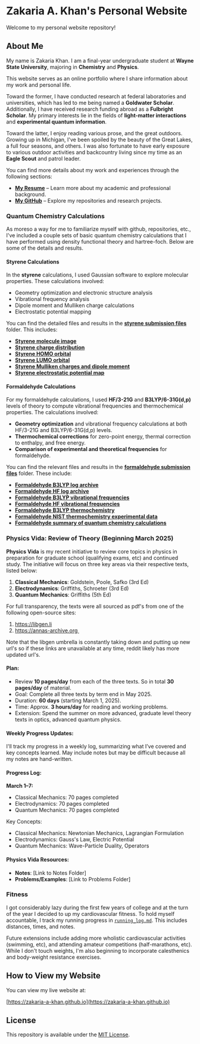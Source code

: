 # Zakaria A. Khan's Personal Website

Welcome to my personal website repository!

## About Me

My name is Zakaria Khan. I am a final-year undergraduate student at **Wayne State University**, majoring in **Chemistry** and **Physics**.

This website serves as an online portfolio where I share information about my work and personal life.

Toward the former, I have conducted research at federal laboratories and universities, which has led to me being named a **Goldwater Scholar**. Additionally, I have received research funding abroad as a **Fulbright Scholar**. My primary interests lie in the fields of **light-matter interactions** and **experimental quantum information**.

Toward the latter, I enjoy reading various prose, and the great outdoors. Growing up in Michigan, I've been spoiled by the beauty of the Great Lakes, a full four seasons, and others. I was also fortunate to have early exposure to various outdoor activities and backcountry living since my time as an **Eagle Scout** and patrol leader.

You can find more details about my work and experiences through the following sections:

- **[My Resume](./zk_resume.pdf)** – Learn more about my academic and professional background.
- **[My GitHub](https://github.com/zakaria-a-khan)** – Explore my repositories and research projects.

### Quantum Chemistry Calculations

As moreso a way for me to familiarize myself with github, repositories, etc., I've included a couple sets of basic quantum chemistry calculations that I have performed using density functional theory and hartree-foch. Below are some of the details and results.

#### Styrene Calculations

In the **styrene** calculations, I used Gaussian software to explore molecular properties. These calculations involved:

- Geometry optimization and electronic structure analysis
- Vibrational frequency analysis
- Dipole moment and Mulliken charge calculations
- Electrostatic potential mapping

You can find the detailed files and results in the **[styrene submission files](./quantum_chemistry_calculations/styrene_submission_files)** folder. This includes:

- **[Styrene molecule image](./quantum_chemistry_calculations/styrene_submission_files/styrene.png)**
- **[Styrene charge distribution](./quantum_chemistry_calculations/styrene_submission_files/styrene_charge.png)**
- **[Styrene HOMO orbital](./quantum_chemistry_calculations/styrene_submission_files/styrene_homo.PNG)**
- **[Styrene LUMO orbital](./quantum_chemistry_calculations/styrene_submission_files/styrene_lumo.PNG)**
- **[Styrene Mulliken charges and dipole moment](./quantum_chemistry_calculations/styrene_submission_files/styrene_mulliken_charges.png)**
- **[Styrene electrostatic potential map](./quantum_chemistry_calculations/styrene_submission_files/styrene_electrostaticV.png)**

#### Formaldehyde Calculations

For my formaldehyde calculations, I used **HF/3-21G** and **B3LYP/6-31G(d,p)** levels of theory to compute vibrational frequencies and thermochemical properties. The calculations involved:

- **Geometry optimization** and vibrational frequency calculations at both HF/3-21G and B3LYP/6-31G(d,p) levels.
- **Thermochemical corrections** for zero-point energy, thermal correction to enthalpy, and free energy.
- **Comparison of experimental and theoretical frequencies** for formaldehyde.

You can find the relevant files and results in the **[formaldehyde submission files](./quantum_chemistry_calculations/formaldehyde_submission_files)** folder. These include:

- **[Formaldehyde B3LYP log archive](./quantum_chemistry_calculations/formaldehyde_submission_files/formaldehyde_b3lyp_log_archive.PNG)**
- **[Formaldehyde HF log archive](./quantum_chemistry_calculations/formaldehyde_submission_files/formaldehyde_hf_log_archive.PNG)**
- **[Formaldehyde B3LYP vibrational frequencies](./quantum_chemistry_calculations/formaldehyde_submission_files/formaldehyde_b3lyp_vibrational_freq.PNG)**
- **[Formaldehyde HF vibrational frequencies](./quantum_chemistry_calculations/formaldehyde_submission_files/formaldehyde_hf_vibrational_freq.PNG)**
- **[Formaldehyde B3LYP thermochemistry](./quantum_chemistry_calculations/formaldehyde_submission_files/formaldehyde_b3lyp_thermochem.PNG)**
- **[Formaldehyde NIST thermochemistry experimental data](./quantum_chemistry_calculations/formaldehyde_submission_files/formaldehyde_nist_thermochem_exp.PNG)**
- **[Formaldehyde summary of quantum chemistry calculations](./quantum_chemistry_calculations/formaldehyde_submission_files/formaldehyde_assignment2.pdf)**

### Physics Vida: Review of Theory (Beginning March 2025)

**Physics Vida** is my recent initiative to review core topics in physics in preparation for graduate school (qualifying exams, etc) and continued study. The initiative will focus on three key areas via their respective texts, listed below:

1. **Classical Mechanics**: Goldstein, Poole, Safko (3rd Ed)
2. **Electrodynamics**: Griffiths, Schroeter (3rd Ed)
3. **Quantum Mechanics**: Griffiths (5th Ed)

For full transparency, the texts were all sourced as pdf's from one of the following open-source sites:
1. https://libgen.li
2. https://annas-archive.org 

Note that the libgen umbrella is constantly taking down and putting up new url's so if these links are unavailable at any time, reddit likely has more updated url's.

#### Plan:
- Review **10 pages/day** from each of the three texts. So in total **30 pages/day** of material.
- Goal: Complete all three texts by term end in May 2025.
- Duration: **60 days** (starting March 1, 2025).
- Time: Approx. **3 hours/day** for reading and working problems.
- Extension: Spend the summer on more advanced, graduate level theory texts in optics, advanced quantum physics.

#### Weekly Progress Updates:
I'll track my progress in a weekly log, summarizing what I’ve covered and key concepts learned. May include notes but may be difficult because all my notes are hand-written.

#### Progress Log:

**March 1–7:**
- Classical Mechanics: 70 pages completed
- Electrodynamics: 70 pages completed
- Quantum Mechanics: 70 pages completed

Key Concepts:
- Classical Mechanics: Newtonian Mechanics, Lagrangian Formulation
- Electrodynamics: Gauss's Law, Electric Potential
- Quantum Mechanics: Wave-Particle Duality, Operators

#### Physics Vida Resources:

- **Notes**: [Link to Notes Folder]
- **Problems/Examples**: [Link to Problems Folder]

### Fitness

I got considerably lazy during the first few years of college and at the turn of the year I decided to up my cardiovascular fitness. To hold myself accountable, I track my running progress in [`running_log.md`](running_log.md). This includes distances, times, and notes.

Future extensions include adding more wholistic cardiovascular activities (swimming, etc), and attending amateur competitions (half-marathons, etc). While I don't touch weights, I'm also beginning to incorporate calesthenics and body-weight resistance exercises.

## How to View my Website

You can view my live website at:

[https://zakaria-a-khan.github.io](https://zakaria-a-khan.github.io)

## License

This repository is available under the [MIT License](LICENSE).
